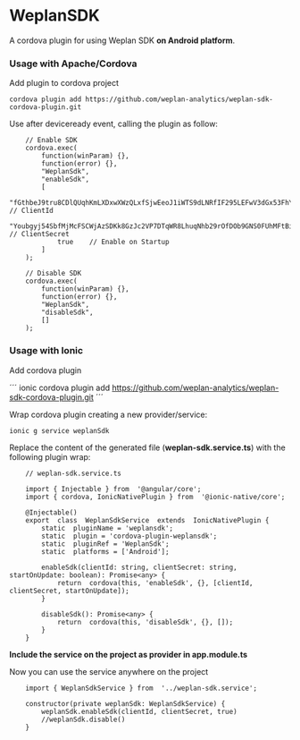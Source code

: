 # WeplanSDK

A cordova plugin for using Weplan SDK **on Android platform**.

### Usage with Apache/Cordova

Add plugin to cordova project

```
cordova plugin add https://github.com/weplan-analytics/weplan-sdk-cordova-plugin.git
```

Use after deviceready event, calling the plugin as follow:

```
    // Enable SDK
    cordova.exec(
        function(winParam) {},
        function(error) {},
        "WeplanSdk",
        "enableSdk",
        [
            "fGthbeJ9tru8CDlQUqhKmLXDxwXWzQLxfSjwEeoJ1iWTS9dLNRfIF295LEFwV3dGx53FhY2Oj9m1SDWDoeDhcA", // ClientId
            "Youbgyj54SbfMjMcFSCWjAzSDKk8GzJc2VP7DTqWR8LhuqNhb29rOfDOb9GNS0FUhMFtBiKlNqmXVCjMjk3U8u", // ClientSecret
            true    // Enable on Startup
        ]
    );

    // Disable SDK
    cordova.exec(
        function(winParam) {},
        function(error) {},
        "WeplanSdk",
        "disableSdk",
        []
    );
```



### Usage with Ionic

Add cordova plugin

´´´
ionic cordova plugin add https://github.com/weplan-analytics/weplan-sdk-cordova-plugin.git
´´´

Wrap cordova plugin creating a new provider/service:

```
ionic g service weplanSdk
```

Replace the content of the generated file (**weplan-sdk.service.ts**) with the following plugin wrap:

```
    // weplan-sdk.service.ts
    
    import { Injectable } from  '@angular/core';
    import { cordova, IonicNativePlugin } from  '@ionic-native/core';
    
    @Injectable()
    export  class  WeplanSdkService  extends  IonicNativePlugin {
	    static  pluginName = 'weplansdk';
	    static  plugin = 'cordova-plugin-weplansdk';
	    static  pluginRef = 'WeplanSdk';
	    static  platforms = ['Android'];
	      
	    enableSdk(clientId: string, clientSecret: string, startOnUpdate: boolean): Promise<any> {
		    return  cordova(this, 'enableSdk', {}, [clientId, clientSecret, startOnUpdate]);
	    }
	    
	    disableSdk(): Promise<any> {
		    return  cordova(this, 'disableSdk', {}, []);
	    }
    }
```

**Include the service on the project as provider in app.module.ts**

Now you can use the service anywhere on the project

```
    import { WeplanSdkService } from  '../weplan-sdk.service';
    
    constructor(private weplanSdk: WeplanSdkService) { 
        weplanSdk.enableSdk(clientId, clientSecret, true)
        //weplanSdk.disable()
    }
```
